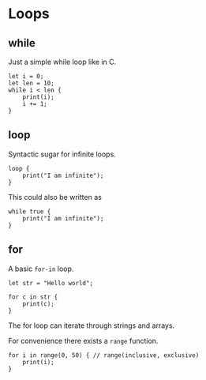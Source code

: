 # Loops

## while

Just a simple while loop like in C.

```nog
let i = 0;
let len = 10;
while i < len {
    print(i);
    i += 1;
}
```

## loop

Syntactic sugar for infinite loops.

```nog
loop {
    print("I am infinite");
}
```

This could also be written as

```nog
while true {
    print("I am infinite");
}
```

## for

A basic `for-in` loop.

```nog
let str = "Hello world";

for c in str {
    print(c);
}
```

The for loop can iterate through strings and arrays.

For convenience there exists a `range` function.

```nog
for i in range(0, 50) { // range(inclusive, exclusive)
    print(i);
}
```